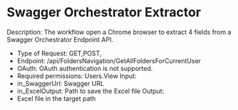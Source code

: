 # Swagger Orchestrator Extractor

Description: The workflow open a Chrome browser to extract 4 fields from a Swagger Orchestrator Endpoint API. 
* Type of Request: GET,POST,
* Endpoint: /api/FoldersNavigation/GetAllFoldersForCurrentUser
* OAuth: OAuth authentication is not supported.
* Required permissions: Users.View
Input:
* in_SwaggerUrl: Swagger URL
* in_ExcelOutput: Path to save the Excel file
Output: 
* Excel file in the target path
